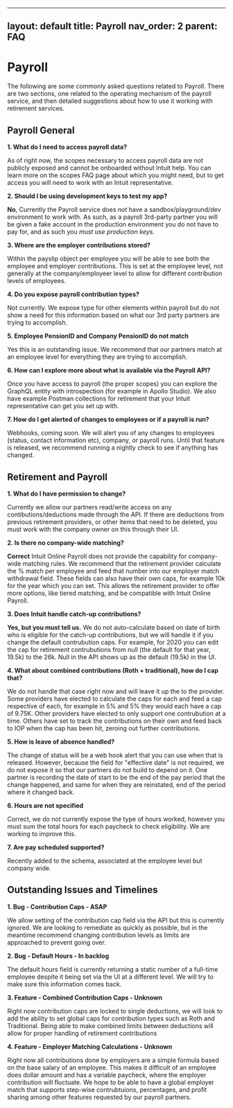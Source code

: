 
---
layout: default
title: Payroll
nav_order: 2
parent: FAQ
---

# Payroll

The following are some commonly asked questions related to Payroll. There are two sections, one related to the operating mechanism of the payroll service, and then detailed suggestions about how to use it working with retirement services. 

## Payroll General 

**1\.  What do I need to access payroll data?**

As of right now, the scopes necessary to access payroll data are not publicly exposed and cannot be onboarded without Intuit help. You can learn more on the scopes FAQ page about which you might need, but to get access you will need to work with an Intuit representative.

**2\. Should I be using development keys to test my app?**

**No**, Currently the Payroll service does *not* have a sandbox/playground/dev environment to work with. As such, as a payroll 3rd-party partner you will be given a fake account in the production environment you do not have to pay for, and as such you *must use production keys.* 

**3\. Where are the employer contributions stored?**

Within the payslip object per employee you will be able to see both the employee and employer contributions. This is set at the employee level, not generally at the company/employeer level to allow for different contribution levels of employees.

**4\. Do you expose payroll contribution types?**

Not currently. We expose type for other elements within payroll but do not show a need for this information based on what our 3rd party partners are trying to accomplish. 

**5\. Employee PensionID and Company PensionID do not match**

Yes this is an outstanding issue. We recommend that our partners match at an employee level for everything they are trying to accomplish.  

**6\. How can I explore more about what is available via the Payroll API?**

Once you have access to payroll (the proper scopes) you can explore the GraphQL entity with introspection (for example in Apollo Studio). We also have example Postman collections for retirement that your Intuit representative can get you set up with. 

  **7\. How do I get alerted of changes to employees or if a payroll is run?**

Webhooks, coming soon. We will alert you of any changes to employees (status, contact information etc), company, or payroll runs. Until that feature is released, we recommend running a nightly check to see if anything has changed. 


## Retirement and Payroll 

**1\. What do I have permission to change?**

Currently we allow our partners read/write access on any contibutions/deductions made through the API. If there are deductions from previous retirement providers, or other items that need to be deleted, you must work with the company owner on this through their UI. 

**2\. Is there no company-wide matching?**

**Correct** Intuit Online Payroll does not provide the capability for company-wide matching rules. We recommend that the retirement provider calculate the % match per employee and feed that number into our employer match withdrawal field. These fields can also have their own caps, for example 10k for the year which you can set. This allows the retirement provider to offer more options, like tiered matching, and be compatible with Intuit Online Payroll. 

**3\. Does Intuit handle catch-up contributions?**

**Yes, but you must tell us.** We do not auto-calculate based on date of birth who is eligible for the catch-up contributions, but we will handle it if you change the default contrubution caps. For example, for 2020 you can edit the cap for retirement contrubutions from null (the default for that year, 19.5k) to the 26k. Null in the API shows up as the default (19.5k) in the UI. 

**4\. What about combined contributions (Roth + traditional), how do I cap that?**

We do not handle that case right now and will leave it up the to the provider. Some providers have elected to calculate the caps for each and feed a cap respective of each, for example in 5% and 5% they would each have a cap of 9.75K. Other providers have elected to only support one contrubution at a time. Others have set to track the contributions on their own and feed back to IOP when the cap has been hit, zeroing out further contributions. 

**5\. How is leave of absence handled?**

The change of status will be a web hook alert that you can use when that is released. However, because the field for "effective date" is not required, we do not expose it so that our partners do not build to depend on it. One partner is recording the date of start to be the end of the pay period that the change happened, and same for when they are reinstated, end of the period where it changed back.  

**6\. Hours are not specified**

Correct, we do not currently expose the type of hours worked, however you must sum the total hours for each paycheck to check eligibility. We are working to improve this. 

**7\. Are pay scheduled supported?**

Recently added to the schema, associated at the employee level but company wide. 


## Outstanding Issues and Timelines

**1\. Bug - Contribution Caps - ASAP**

We allow setting of the contribution cap field via the API but this is currently ignored. We are looking to remediate as quickly as possible, but in the meantime recommend changing contribution levels as limits are approached to prevent going over. 

**2\. Bug - Default Hours - In backlog**

The default hours field is currently returning a static number of a full-time employee despite it being set via the UI at a different level. We will try to make sure this information comes back. 

**3\. Feature - Combined Contribution Caps - Unknown**

Right now contribution caps are locked to single deductions, we will look to add the ability to set global caps for contribution types such as Roth and Traditional. Being able to make combined limits between deductions will allow for proper handling of retirement contributions

**4\. Feature - Employer Matching Calculations - Unknown**

Right now all contributions done by employers are a simple formula based on the base salary of an employee. This makes it difficult of an employee does dollar amount and has a variable paycheck, where the employer contribution will fluctuate. We hope to be able to have a global employer match that supports step-wise contrubtuions, percentages, and profit sharing among other features requested by our payroll partners. 

